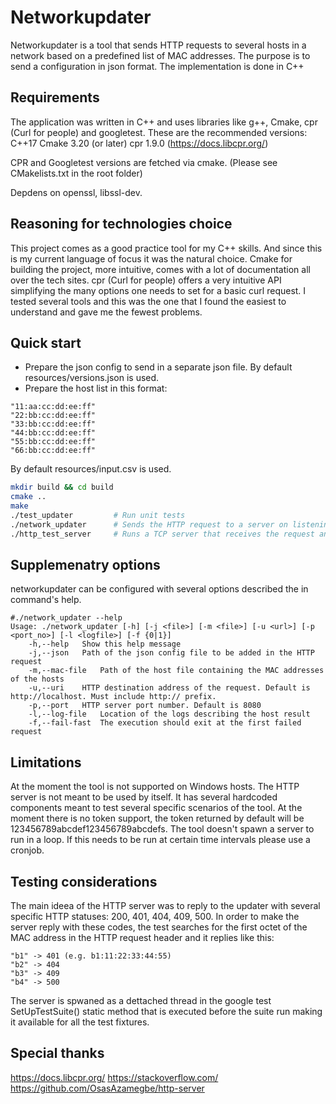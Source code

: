 # Networkupdater

Networkupdater is a tool that sends HTTP requests to several hosts in a network based on a predefined list of MAC addresses. The purpose is to send a configuration in json format.
The implementation is done in C++

## Requirements

The application was written in C++ and uses libraries like g++, Cmake, cpr (Curl for people) and googletest.
These are the recommended versions:
C++17
Cmake 3.20 (or later)
cpr 1.9.0 (https://docs.libcpr.org/)

CPR and Googletest versions are fetched via cmake. (Please see CMakelists.txt in the root folder)

Depdens on openssl, libssl-dev.

## Reasoning for technologies choice

This project comes as a good practice tool for my C++ skills. And since this is my current language of focus it was the natural choice.
Cmake for building the project, more intuitive, comes with a lot of documentation all over the tech sites.
cpr (Curl for people) offers a very intuitive API simplifying the many options one needs to set for a basic curl request. I tested several tools and this was the one that I found the easiest to understand and gave me the fewest problems.

## Quick start

- Prepare the json config to send in a separate json file. By default resources/versions.json is used.
- Prepare the host list in this format:
```mac_addresses
"11:aa:cc:dd:ee:ff"
"22:bb:cc:dd:ee:ff"
"33:bb:cc:dd:ee:ff"
"44:bb:cc:dd:ee:ff"
"55:bb:cc:dd:ee:ff"
"66:bb:cc:dd:ee:ff"
```
By default resources/input.csv is used.

```bash
mkdir build && cd build
cmake ..
make
./test_updater         # Run unit tests
./network_updater      # Sends the HTTP request to a server on listening on port 8080 (by default)
./http_test_server     # Runs a TCP server that receives the request and replys with harcoded HTTP responses. Strictly used for testing purpose
```

## Supplemenatry options
networkupdater can be configured with several options described the in command's help.

```
#./network_updater --help
Usage: ./network_updater [-h] [-j <file>] [-m <file>] [-u <url>] [-p <port_no>] [-l <logfile>] [-f {0|1}]
    -h,--help   Show this help message
    -j,--json   Path of the json config file to be added in the HTTP request
    -m,--mac-file   Path of the host file containing the MAC addresses of the hosts
    -u,--uri    HTTP destination address of the request. Default is http://localhost. Must include http:// prefix.
    -p,--port   HTTP server port number. Default is 8080
    -l,--log-file   Location of the logs describing the host result
    -f,--fail-fast  The execution should exit at the first failed request
```

## Limitations
At the moment the tool is not supported on Windows hosts.
The HTTP server is not meant to be used by itself. It has several hardcoded components meant to test several specific scenarios of the tool.
At the moment there is no token support, the token returned by default will be 123456789abcdef123456789abcdefs.
The tool doesn't spawn a server to run in a loop. If this needs to be run at certain time intervals please use a cronjob.


## Testing considerations
The main ideea of the HTTP server was to reply to the updater with several specific HTTP statuses: 200, 401, 404, 409, 500. In order to make the server reply with these codes, the test searches for the first octet of the MAC address in the HTTP request header and it replies like this:

```
"b1" -> 401 (e.g. b1:11:22:33:44:55)
"b2" -> 404
"b3" -> 409
"b4" -> 500
```
The server is spwaned as a dettached thread in the google test SetUpTestSuite() static method that is executed before the suite run making it available for all the test fixtures.

## Special thanks

https://docs.libcpr.org/
https://stackoverflow.com/
https://github.com/OsasAzamegbe/http-server
